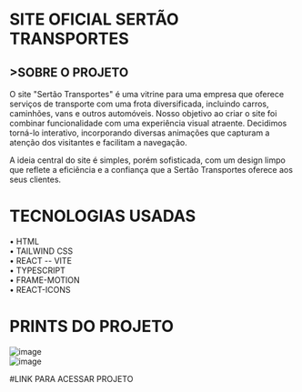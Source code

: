 # SITE OFICIAL SERTÃO TRANSPORTES

## >SOBRE O PROJETO
O site "Sertão Transportes" é uma vitrine para uma empresa que oferece serviços de transporte com uma frota diversificada, incluindo carros, caminhões, vans e outros automóveis. Nosso objetivo ao criar o site foi combinar funcionalidade com uma experiência visual atraente. Decidimos torná-lo interativo, incorporando diversas animações que capturam a atenção dos visitantes e facilitam a navegação. 

A ideia central do site é simples, porém sofisticada, com um design limpo que reflete a eficiência e a confiança que a Sertão Transportes oferece aos seus clientes.

# TECNOLOGIAS USADAS

• HTML </br>
• TAILWIND CSS</br>
• REACT -- VITE</br>
• TYPESCRIPT </br>
• FRAME-MOTION</br>
• REACT-ICONS</br>

# PRINTS DO PROJETO

![image](https://github.com/user-attachments/assets/5281dc7a-07bc-46b9-8460-53c82a20d213) <br/>
![image](https://github.com/user-attachments/assets/a4faf044-90d9-4099-a9e9-89eaa86edec4)

#LINK PARA ACESSAR PROJETO
